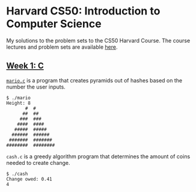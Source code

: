 # Harvard CS50: Introduction to Computer Science

My solutions to the problem sets to the CS50 Harvard Course.
The course lectures and problem sets are available [here](https://cs50.harvard.edu/college/2019/fall/).

## [Week 1: C](https://github.com/breakthatbass/cs50/tree/master/pset1)

[```mario.c```](https://github.com/breakthatbass/cs50/blob/master/pset1/mario.c) is a program that creates pyramids out of hashes based on the number the user inputs.

```
$ ./mario
Height: 8
       #  #
      ##  ##
     ###  ###
    ####  ####
   #####  #####
  ######  ######
 #######  #######
########  ########
```

```cash.c``` is a greedy algorithm program that determines the amount of coins needed to create change. 

```
$ ./cash
Change owed: 0.41
4
```




